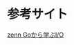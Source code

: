 # 参考サイト

[zenn Goから学ぶI/O](https://zenn.dev/hsaki/books/golang-io-package/viewer/file#%E3%83%95%E3%82%A1%E3%82%A4%E3%83%AB%E3%82%AA%E3%83%96%E3%82%B8%E3%82%A7%E3%82%AF%E3%83%88)
